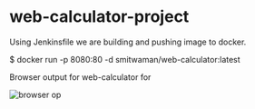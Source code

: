 # web-calculator-project

Using Jenkinsfile we are building and pushing image to docker.

$ docker run -p 8080:80 -d smitwaman/web-calculator:latest

Browser output for web-calculator for 

![browser op](https://github.com/smitwaman/web-calculator/blob/main/image/Screenshot%202024-03-01%20175647.png)
